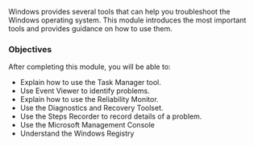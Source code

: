 Windows provides several tools that can help you troubleshoot the Windows operating system. This module introduces the most important tools and provides guidance on how to use them.

### Objectives

After completing this module, you will be able to:

 -  Explain how to use the Task Manager tool.
 -  Use Event Viewer to identify problems.
 -  Explain how to use the Reliability Monitor.
 -  Use the Diagnostics and Recovery Toolset.
 -  Use the Steps Recorder to record details of a problem.
 -  Use the Microsoft Management Console
 -  Understand the Windows Registry
